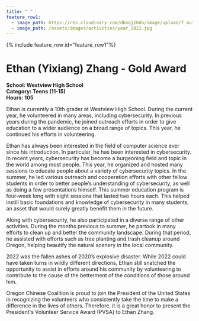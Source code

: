 ```yaml
---
title: " "
feature_row1:
  - image_path: https://res.cloudinary.com/dhngj18do/image/upload/f_auto,q_auto/v1/images/pvsa/2022_Ethan_Zhang1
  - image_path: /assets/images/activities/year_2022.jpg
---
```


{% include feature_row id="feature_row1"%}

# Ethan (Yixiang) Zhang - Gold Award

**School: Westview High School**  
**Category: Teens (11-15)**  
**Hours: 105**  

Ethan is currently a 10th grader at Westview High School. During the current year, he volunteered in many areas, including cybersecurity. In previous years during the pandemic, he joined outreach efforts in order to give education to a wider audience on a broad range of topics. This year, he continued his efforts in volunteering.

Ethan has always been interested in the field of computer science ever since his introduction. In particular, he has been interested in cybersecurity. In recent years, cybersecurity has become a burgeoning field and topic in the world among most people. This year, he organized and hosted many sessions to educate people about a variety of cybersecurity topics. In the summer, he led various outreach and cooperation efforts with other fellow students in order to better people’s understanding of cybersecurity,  as well as doing a few presentations himself. This summer education program is four-week long with eight sessions that lasted two hours each. This helped instill basic foundations and knowledge of cybersecurity in many students, an asset that would surely greatly benefit them in the future.

Along with cybersecurity, he also participated in a diverse range of other activities. During the months previous to summer, he partook in many efforts to clean up and better the community landscape. During that period, he assisted with efforts such as tree planting and trash cleanup around Oregon, helping beautify the natural scenery in the local community.

2022 was the fallen ashes of 2020’s explosive disaster. While 2022 could have taken turns in wildly different directions, Ethan still snatched the opportunity to assist in efforts around his community by volunteering to contribute to the cause of the betterment of the conditions of those around him.

Oregon Chinese Coalition is proud to join the President of the United States in recognizing the volunteers who consistently take the time to make a difference in the lives of others. Therefore, it is a great honor to present the President's Volunteer Service Award (PVSA) to Ethan Zhang.

